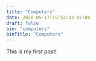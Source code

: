 ```yaml
---
title: "Computers"
date: 2020-05-17T15:53:33-07:00
draft: false
bin: "computers"
binTitle: "Computers"
---
```


This is my first post!
